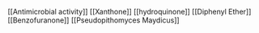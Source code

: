 [[Antimicrobial activity]]
[[Xanthone]]
[[hydroquinone]]
[[Diphenyl Ether]]
[[Benzofuranone]]
[[Pseudopithomyces Maydicus]]
